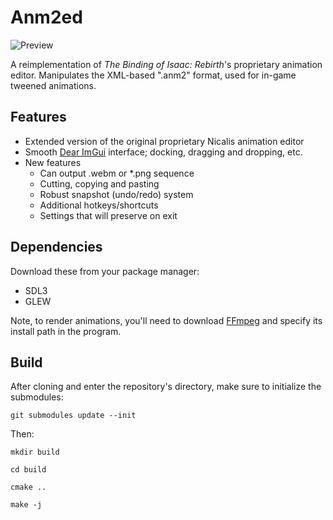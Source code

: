 # Anm2ed

![Preview](https://shweetz.net/files/projects/anm2ed/preview.png)

A reimplementation of *The Binding of Isaac: Rebirth*'s proprietary animation editor. Manipulates the XML-based ".anm2" format, used for in-game tweened animations.

## Features
- Extended version of the original proprietary Nicalis animation editor
- Smooth [Dear ImGui](https://github.com/ocornut/imgui) interface; docking, dragging and dropping, etc.
- New features
    - Can output .webm or *.png sequence
    - Cutting, copying and pasting
    - Robust snapshot (undo/redo) system
    - Additional hotkeys/shortcuts
    - Settings that will preserve on exit

## Dependencies
Download these from your package manager:

- SDL3
- GLEW

Note, to render animations, you'll need to download [FFmpeg](https://ffmpeg.org/download.html) and specify its install path in the program.

## Build

After cloning and enter the repository's directory, make sure to initialize the submodules:

```git submodules update --init```

Then:

```
mkdir build

cd build

cmake ..

make -j
```

